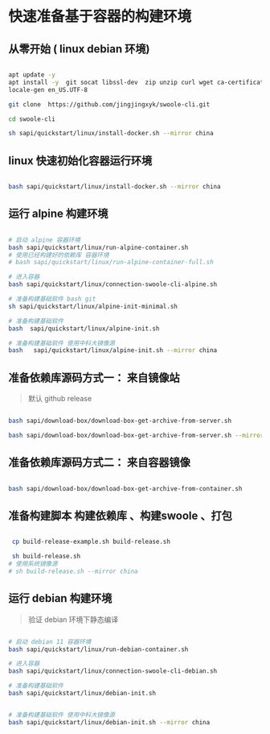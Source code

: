 # 快速准备基于容器的构建环境

## 从零开始 ( linux debian 环境)

```bash

apt update -y
apt install -y  git socat libssl-dev  zip unzip curl wget ca-certificates  locales
locale-gen en_US.UTF-8

git clone  https://github.com/jingjingxyk/swoole-cli.git

cd swoole-cli

sh sapi/quickstart/linux/install-docker.sh --mirror china

```

## linux 快速初始化容器运行环境

```bash

bash sapi/quickstart/linux/install-docker.sh --mirror china

```

## 运行 alpine 构建环境

```bash

# 启动 alpine 容器环境
bash sapi/quickstart/linux/run-alpine-container.sh
# 使用已经构建好的依赖库 容器环境
# bash sapi/quickstart/linux/run-alpine-container-full.sh

# 进入容器
bash sapi/quickstart/linux/connection-swoole-cli-alpine.sh

# 准备构建基础软件 bash git
sh sapi/quickstart/linux/alpine-init-minimal.sh

# 准备构建基础软件
bash  sapi/quickstart/linux/alpine-init.sh

# 准备构建基础软件 使用中科大镜像源
bash   sapi/quickstart/linux/alpine-init.sh --mirror china

```

## 准备依赖库源码方式一： 来自镜像站

> 默认 github release

```bash

bash sapi/download-box/download-box-get-archive-from-server.sh

bash sapi/download-box/download-box-get-archive-from-server.sh --mirror china

```

## 准备依赖库源码方式二： 来自容器镜像

```bash

bash sapi/download-box/download-box-get-archive-from-container.sh

```

## 准备构建脚本 构建依赖库 、构建swoole 、打包

```bash

 cp build-release-example.sh build-release.sh

 sh build-release.sh
# 使用系统镜像源
# sh build-release.sh --mirror china

```

## 运行 debian 构建环境

> 验证 debian 环境下静态编译

```bash

# 启动 debian 11 容器环境
bash sapi/quickstart/linux/run-debian-container.sh

# 进入容器
bash sapi/quickstart/linux/connection-swoole-cli-debian.sh

# 准备构建基础软件
bash sapi/quickstart/linux/debian-init.sh


# 准备构建基础软件 使用中科大镜像源
bash sapi/quickstart/linux/debian-init.sh --mirror china

```




